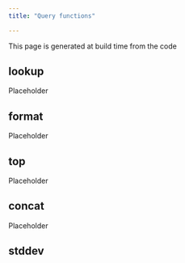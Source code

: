 ```yaml
---
title: "Query functions"

---
```


This page is generated at build time from the code

## lookup

Placeholder

## format

Placeholder

## top

Placeholder

## concat

Placeholder

## stddev